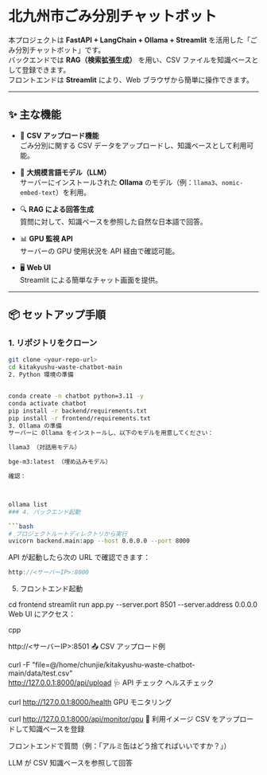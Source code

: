 # 北九州市ごみ分別チャットボット

本プロジェクトは **FastAPI + LangChain + Ollama + Streamlit** を活用した「ごみ分別チャットボット」です。  
バックエンドでは **RAG（検索拡張生成）** を用い、CSV ファイルを知識ベースとして登録できます。  
フロントエンドは **Streamlit** により、Web ブラウザから簡単に操作できます。  

---

## ✨ 主な機能

- 📂 **CSV アップロード機能**  
  ごみ分別に関する CSV データをアップロードし、知識ベースとして利用可能。  

- 🤖 **大規模言語モデル（LLM）**  
  サーバーにインストールされた **Ollama** のモデル（例：`llama3`、`nomic-embed-text`）を利用。  

- 🔍 **RAG による回答生成**  
  質問に対して、知識ベースを参照した自然な日本語で回答。  

- 📊 **GPU 監視 API**  
  サーバーの GPU 使用状況を API 経由で確認可能。  

- 🖥 **Web UI**  
  Streamlit による簡単なチャット画面を提供。  

---

## 📦 セットアップ手順

### 1. リポジトリをクローン
```bash
git clone <your-repo-url>
cd kitakyushu-waste-chatbot-main
2. Python 環境の準備


conda create -n chatbot python=3.11 -y
conda activate chatbot
pip install -r backend/requirements.txt
pip install -r frontend/requirements.txt
3. Ollama の準備
サーバーに Ollama をインストールし、以下のモデルを用意してください：

llama3 （対話用モデル）

bge-m3:latest （埋め込みモデル）

確認：



ollama list
### 4. バックエンド起動

```bash
# プロジェクトルートディレクトリから実行
uvicorn backend.main:app --host 0.0.0.0 --port 8000
```

API が起動したら次の URL で確認できます：

```cpp
http://<サーバーIP>:8000
```
5. フロントエンド起動


cd frontend
streamlit run app.py --server.port 8501 --server.address 0.0.0.0
Web UI にアクセス：

cpp

http://<サーバーIP>:8501
📤 CSV アップロード例


curl -F "file=@/home/chunjie/kitakyushu-waste-chatbot-main/data/test.csv" \
http://127.0.0.1:8000/api/upload
🩺 API チェック
ヘルスチェック



curl http://127.0.0.1:8000/health
GPU モニタリング


curl http://127.0.0.1:8000/api/monitor/gpu
🚀 利用イメージ
CSV をアップロードして知識ベースを登録

フロントエンドで質問（例：「アルミ缶はどう捨てればいいですか？」）

LLM が CSV 知識ベースを参照して回答



